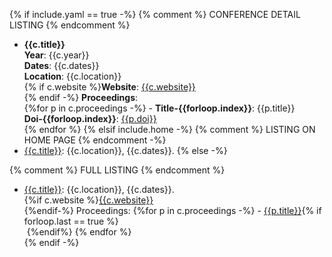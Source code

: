 {% if include.yaml == true -%}
{% comment %} CONFERENCE DETAIL LISTING {% endcomment %}
- **{{c.title}}**<br>
**Year**: {{c.year}}<br>
**Dates**: {{c.dates}}<br>
**Location**: {{c.location}}<br>
{% if c.website %}**Website**: [{{c.website}}]({{c.website}})<br>{% endif -%}
**Proceedings**:<br>
    {%for p in c.proceedings -%}
        - **Title-{{forloop.index}}**: {{p.title}}<br>
        **Doi-{{forloop.index}}**: [{{p.doi}}]({{p.doi}})<br>
    {% endfor %}
{% elsif include.home -%}
{% comment %} LISTING ON HOME PAGE {% endcomment -%}
- [{{c.title}}]({{include.path|absolute_url}}): {{c.location}}, {{c.dates}}.
{% else -%}

{% comment %} FULL LISTING {% endcomment %}
- [{{c.title}}]({{include.path|absolute_url}}): {{c.location}}, {{c.dates}}.<br>
{%if c.website %}<a href="{{c.website}}" target="_blank">{{c.website}}</a><br>{%endif-%}
Proceedings:
    {%for p in c.proceedings -%}
        - <a href="{{p.doi}}" target="_blank">{{p.title}}</a>{% if forloop.last == true %}<br>&nbsp;{%endif%}
    {% endfor %}<br>
{% endif -%}
